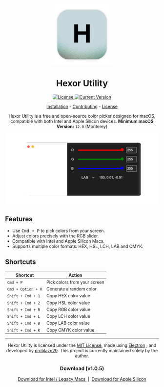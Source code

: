 <p align="center">
  <img src="https://github.com/problaze20/Hexor-Utility/blob/main/Images/Icon-v1.0.5.png?raw=true" alt="Hexor Utility Icon" width="200" />
</p>

<h1 align="center">Hexor Utility</h1>

<p align="center">
  <a href="https://github.com/problaze20/Hexor-Utility/blob/main/LICENSE">
    <img src="https://img.shields.io/github/license/problaze20/Hexor-Utility?style=flat-square" alt="License" />
  </a>
  <a href="#">
    <img src="https://img.shields.io/badge/Version-v1.0.5-d53c50?style=flat-square" alt="Current Version" />
  </a>
</p>

<p align="center"> <a href="https://github.com/problaze20/Hexor-Utility/blob/main/Installation.md"> Installation</a> - <a href="https://github.com/problaze20/Hexor-Utility/blob/main/CONTRIBUTING.md">Contributing</a> - <a href="https://github.com/problaze20/Hexor-Utility/blob/main/LICENSE"> License </a></p>
<p align="center"> Hexor Utility is a free and open-source color picker designed for macOS, compatible with both Intel and Apple Silicon devices. <bp> <b>Minimum macOS Version:</b> <code>12.0</code> (Monterey) </p>

<p align="center">
  <img src="https://github.com/problaze20/Hexor-Utility/blob/main/Images/Image-v1.0.5.png?raw=true" alt="Hexor Utility Screenshot" width="800" />
</p>

<h2>Features</h2>

- Use <kbd>Cmd + P</kbd> to pick colors from your screen.
- Adjust colors precisely with the RGB slider.
- Compatible with Intel and Apple Silicon Macs.
- Supports multiple color formats: HEX, HSL, LCH, LAB and CMYK.

<h2> Shortcuts </h2>

| Shortcut           | Action                       |
| ------------------ | ---------------------------- |
| `Cmd + P`          | Pick colors from your screen |
| `Cmd + Option + R` | Generate a random color      |
| `Shift + Cmd + 1`  | Copy HEX color value         |
| `Shift + Cmd + 2`  | Copy HSL color value         |
| `Shift + Cmd + R`  | Copy RGB color value         |
| `Shift + Cmd + L`  | Copy LCH color value         |
| `Shift + Cmd + B`  | Copy LAB color value         |
| `Shift + Cmd + K`  | Copy CMYK color value        |


---

<p align="center">
  Hexor Utility is licensed under the <a href="https://github.com/problaze20/Hexor-Utility/blob/main/LICENSE">MIT License</a>, made using <a href="https://electronjs.org">Electron</a>
, and developed by <a href="https://github.com/problaze20/">problaze20</a>.  
  This project is currently maintained solely by the author.
</p>

<h3 align="center"> Download (v1.0.5) </h3>

<p align="center">
  <a href="https://github.com/problaze20/Hexor-Utility/releases/download/v1.0.5/Hexor-util-mac-64x-v1.0.5.zip">
    Download for Intel / Legacy Macs
  </a>
  &nbsp;|&nbsp;
  <a href="https://github.com/problaze20/Hexor-Utility/releases/download/v1.0.5/Hexor-util-mac-arm64-v1.0.5.zip">
    Download for Apple Silicon
  </a>
</p>
